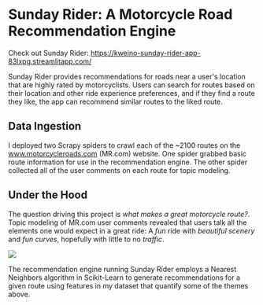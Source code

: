 # Sunday Rider: A Motorcycle Road Recommendation Engine

Check out Sunday Rider:
https://kweino-sunday-rider-app-83lxpg.streamlitapp.com/

Sunday Rider provides recommendations for roads near a user's location that are highly rated by motorcyclists. Users can search for routes based on their location and other ride experience preferences, and if they find a route they like, the app can recommend similar routes to the liked route. 

## Data Ingestion

I deployed two Scrapy spiders to crawl each of the ~2100 routes on the www.motorcycleroads.com (MR.com) website. One spider grabbed basic route information for use in the recommendation engine. The other spider collected all of the user comments on each route for topic modeling.

## Under the Hood

The question driving this project is *what makes a great motorcycle route?*. Topic modeling of MR.com user comments revealed that users talk all the elements one would expect in a great ride: A *fun* ride with *beautiful scenery* and *fun curves*, hopefully with little to no *traffic*.

![](https://github.com/kweino/sunday-rider/blob/master/data/comments_top_unigrams.png?raw=true)

The recommendation engine running Sunday Rider employs a Nearest Neighbors algorithm in Scikit-Learn to generate recommendations for a given route using features in my dataset that quantify some of the themes above.
